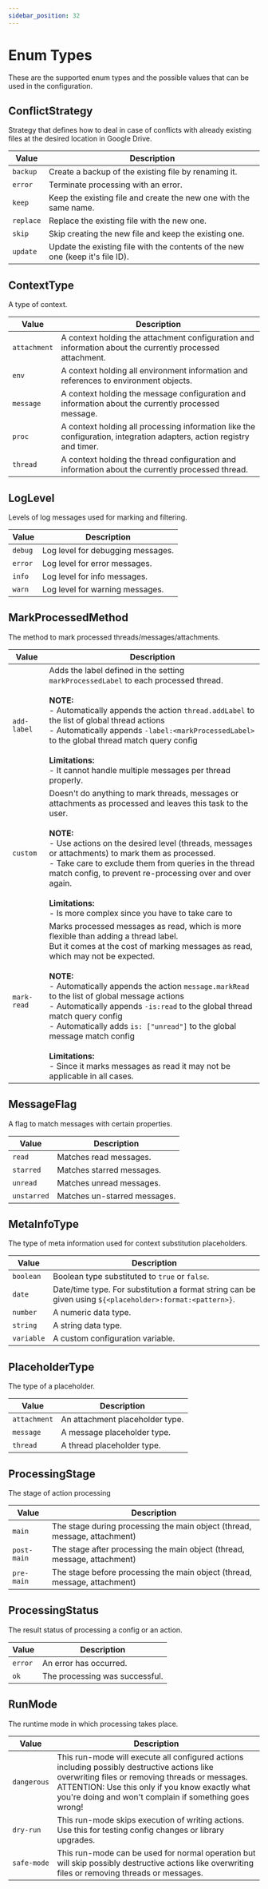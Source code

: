 ```yaml
---
sidebar_position: 32
---
```

# Enum Types

These are the supported enum types and the possible values that can be used in the configuration.

## ConflictStrategy

Strategy that defines how to deal in case of conflicts with already existing files at the desired location in Google Drive.

| Value | Description |
|-------|-------------|
| `backup` | Create a backup of the existing file by renaming it. |
| `error` | Terminate processing with an error. |
| `keep` | Keep the existing file and create the new one with the same name. |
| `replace` | Replace the existing file with the new one. |
| `skip` | Skip creating the new file and keep the existing one. |
| `update` | Update the existing file with the contents of the new one (keep it's file ID). |

## ContextType

A type of context.

| Value | Description |
|-------|-------------|
| `attachment` | A context holding the attachment configuration and information about the currently processed attachment. |
| `env` | A context holding all environment information and references to environment objects. |
| `message` | A context holding the message configuration and information about the currently processed message. |
| `proc` | A context holding all processing information like the configuration, integration adapters, action registry and timer. |
| `thread` | A context holding the thread configuration and information about the currently processed thread. |

## LogLevel

Levels of log messages used for marking and filtering.

| Value | Description |
|-------|-------------|
| `debug` | Log level for debugging messages. |
| `error` | Log level for error messages. |
| `info` | Log level for info messages. |
| `warn` | Log level for warning messages. |

## MarkProcessedMethod

The method to mark processed threads/messages/attachments.

| Value | Description |
|-------|-------------|
| `add-label` | Adds the label defined in the setting `markProcessedLabel` to each processed thread.<br /><br />**NOTE:**<br />- Automatically appends the action `thread.addLabel` to the list of global thread actions<br />- Automatically appends `-label:<markProcessedLabel>` to the global thread match query config<br /><br />**Limitations:**<br />- It cannot handle multiple messages per thread properly. |
| `custom` | Doesn't do anything to mark threads, messages or attachments as processed and leaves this task to the user.<br /><br />**NOTE:**<br />- Use actions on the desired level (threads, messages or attachments) to mark them as processed.<br />- Take care to exclude them from queries in the thread match config, to prevent re-processing over and over again.<br /><br />**Limitations:**<br />- Is more complex since you have to take care to |
| `mark-read` | Marks processed messages as read, which is more flexible than adding a thread label.<br />But it comes at the cost of marking messages as read, which may not be expected.<br /><br />**NOTE:**<br />- Automatically appends the action `message.markRead` to the list of global message actions<br />- Automatically appends `-is:read` to the global thread match query config<br />- Automatically adds `is: ["unread"]` to the global message match config<br /><br />**Limitations:**<br />- Since it marks messages as read it may not be applicable in all cases. |

## MessageFlag

A flag to match messages with certain properties.

| Value | Description |
|-------|-------------|
| `read` | Matches read messages. |
| `starred` | Matches starred messages. |
| `unread` | Matches unread messages. |
| `unstarred` | Matches un-starred messages. |

## MetaInfoType

The type of meta information used for context substitution placeholders.

| Value | Description |
|-------|-------------|
| `boolean` | Boolean type substituted to `true` or `false`. |
| `date` | Date/time type. For substitution a format string can be given using `${<placeholder>:format:<pattern>}`. |
| `number` | A numeric data type. |
| `string` | A string data type. |
| `variable` | A custom configuration variable. |

## PlaceholderType

The type of a placeholder.

| Value | Description |
|-------|-------------|
| `attachment` | An attachment placeholder type. |
| `message` | A message placeholder type. |
| `thread` | A thread placeholder type. |

## ProcessingStage

The stage of action processing

| Value | Description |
|-------|-------------|
| `main` | The stage during processing the main object (thread, message, attachment) |
| `post-main` | The stage after processing the main object (thread, message, attachment) |
| `pre-main` | The stage before processing the main object (thread, message, attachment) |

## ProcessingStatus

The result status of processing a config or an action.

| Value | Description |
|-------|-------------|
| `error` | An error has occurred. |
| `ok` | The processing was successful. |

## RunMode

The runtime mode in which processing takes place.

| Value | Description |
|-------|-------------|
| `dangerous` | This run-mode will execute all configured actions including possibly destructive actions like overwriting files or removing threads or messages.<br />ATTENTION: Use this only if you know exactly what you're doing and won't complain if something goes wrong! |
| `dry-run` | This run-mode skips execution of writing actions. Use this for testing config changes or library upgrades. |
| `safe-mode` | This run-mode can be used for normal operation but will skip possibly destructive actions like overwriting files or removing threads or messages. |

